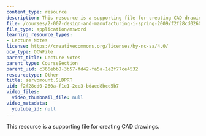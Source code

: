 ```yaml
---
content_type: resource
description: This resource is a supporting file for creating CAD drawings.
file: /courses/2-007-design-and-manufacturing-i-spring-2009/f2f28cd0260af1e12ce3bdaed8bcd5b7_servomount.SLDPRT
file_type: application/msword
learning_resource_types:
- Lecture Notes
license: https://creativecommons.org/licenses/by-nc-sa/4.0/
ocw_type: OCWFile
parent_title: Lecture Notes
parent_type: CourseSection
parent_uid: c366ebb8-3b57-fd42-fa5a-1e2f77ce4532
resourcetype: Other
title: servomount.SLDPRT
uid: f2f28cd0-260a-f1e1-2ce3-bdaed8bcd5b7
video_files:
  video_thumbnail_file: null
video_metadata:
  youtube_id: null
---
```

This resource is a supporting file for creating CAD drawings.